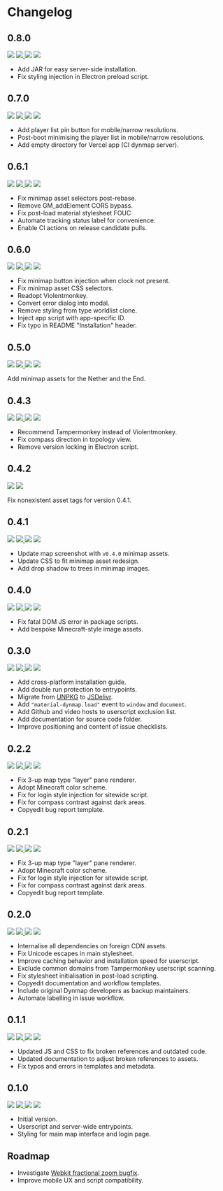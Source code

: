 # Changelog

## 0.8.0

<a href="https://dev.bukkit.org/projects/dynmap" target="_blank"><img src="https://img.shields.io/static/v1.svg?style=flat-square&label=Compatibility&message=>=v3.0&logo=curseforge&logoColor=ffffff&labelColor=212121&color=0093ed" /></a> <a href="https://github.com/SNDST00M/material-dynmap/tree/v0.8.0/"><img src="https://img.shields.io/static/v1.svg?style=flat-square&label=Release%20Date&message=2021-09-02&logo=googlecalendar&logoColor=ffffff&labelColor=212121&color=0093ed" /> <a href="https://github.com/SNDST00M/material-dynmap/projects/14/"><img src="https://img.shields.io/static/v1.svg?style=flat-square&label=Project%20Board&message=v0.8.0&logo=trello&logoColor=ffffff&labelColor=212121&color=0093ed" /></a> <a href="https://github.com/SNDST00M/material-dynmap/milestone/14/"><img src="https://img.shields.io/static/v1.svg?style=flat-square&label=Milestone&message=v0.8.0&logo=github&logoColor=ffffff&labelColor=212121&color=0093ed" /></a>

- Add JAR for easy server-side installation.
- Fix styling injection in Electron preload script.

## 0.7.0

<a href="https://dev.bukkit.org/projects/dynmap" target="_blank"><img src="https://img.shields.io/static/v1.svg?style=flat-square&label=Compatibility&message=>=v3.0&logo=curseforge&logoColor=ffffff&labelColor=212121&color=0093ed" /></a> <a href="https://github.com/SNDST00M/material-dynmap/tree/v0.7.0/"><img src="https://img.shields.io/static/v1.svg?style=flat-square&label=Release%20Date&message=2021-08-18&logo=googlecalendar&logoColor=ffffff&labelColor=212121&color=0093ed" /> <a href="https://github.com/SNDST00M/material-dynmap/projects/13/"><img src="https://img.shields.io/static/v1.svg?style=flat-square&label=Project%20Board&message=v0.7.0&logo=trello&logoColor=ffffff&labelColor=212121&color=0093ed" /></a> <a href="https://github.com/SNDST00M/material-dynmap/milestone/13/"><img src="https://img.shields.io/static/v1.svg?style=flat-square&label=Milestone&message=v0.7.0&logo=github&logoColor=ffffff&labelColor=212121&color=0093ed" /></a>

- Add player list pin button for mobile/narrow resolutions.
- Post-boot minimising the player list in mobile/narrow resolutions.
- Add empty directory for Vercel app (CI dynmap server).

## 0.6.1

<a href="https://dev.bukkit.org/projects/dynmap" target="_blank"><img src="https://img.shields.io/static/v1.svg?style=flat-square&label=Compatibility&message=>=v3.0&logo=curseforge&logoColor=ffffff&labelColor=212121&color=0093ed" /></a> <a href="https://github.com/SNDST00M/material-dynmap/tree/v0.6.1/"><img src="https://img.shields.io/static/v1.svg?style=flat-square&label=Release%20Date&message=2021-08-17&logo=googlecalendar&logoColor=ffffff&labelColor=212121&color=0093ed" /> <a href="https://github.com/SNDST00M/material-dynmap/projects/12/"><img src="https://img.shields.io/static/v1.svg?style=flat-square&label=Project%20Board&message=v0.6.1&logo=trello&logoColor=ffffff&labelColor=212121&color=0093ed" /></a> <a href="https://github.com/SNDST00M/material-dynmap/milestone/12/"><img src="https://img.shields.io/static/v1.svg?style=flat-square&label=Milestone&message=v0.6.1&logo=github&logoColor=ffffff&labelColor=212121&color=0093ed" /></a>

- Fix minimap asset selectors post-rebase.
- Remove GM_addElement CORS bypass.
- Fix post-load material stylesheet FOUC
- Automate tracking status label for convenience.
- Enable CI actions on release candidate pulls.

## 0.6.0

<a href="https://dev.bukkit.org/projects/dynmap" target="_blank"><img src="https://img.shields.io/static/v1.svg?style=flat-square&label=Compatibility&message=>=v3.0&logo=curseforge&logoColor=ffffff&labelColor=212121&color=0093ed" /></a> <a href="https://github.com/SNDST00M/material-dynmap/tree/v0.6.0/"><img src="https://img.shields.io/static/v1.svg?style=flat-square&label=Release%20Date&message=2021-08-16&logo=googlecalendar&logoColor=ffffff&labelColor=212121&color=0093ed" /> <a href="https://github.com/SNDST00M/material-dynmap/projects/11/"><img src="https://img.shields.io/static/v1.svg?style=flat-square&label=Project%20Board&message=v0.6.0&logo=trello&logoColor=ffffff&labelColor=212121&color=0093ed" /></a> <a href="https://github.com/SNDST00M/material-dynmap/milestone/10/"><img src="https://img.shields.io/static/v1.svg?style=flat-square&label=Milestone&message=v0.6.0&logo=github&logoColor=ffffff&labelColor=212121&color=0093ed" /></a>

- Fix minimap button injection when clock not present.
- Fix minimap asset CSS selectors.
- Readopt Violentmonkey.
- Convert error dialog into modal.
- Remove styling from type worldlist clone.
- Inject app script with app-specific ID.
- Fix typo in README "Installation" header.

## 0.5.0

<a href="https://dev.bukkit.org/projects/dynmap" target="_blank"><img src="https://img.shields.io/static/v1.svg?style=flat-square&label=Compatibility&message=>=v3.0&logo=curseforge&logoColor=ffffff&labelColor=212121&color=0093ed" /></a> <a href="https://github.com/SNDST00M/material-dynmap/tree/v0.5.0/"><img src="https://img.shields.io/static/v1.svg?style=flat-square&label=Release%20Date&message=2021-08-12&logo=googlecalendar&logoColor=ffffff&labelColor=212121&color=0093ed" /> <a href="https://github.com/SNDST00M/material-dynmap/projects/10/"><img src="https://img.shields.io/static/v1.svg?style=flat-square&label=Project%20Board&message=v0.5.0&logo=trello&logoColor=ffffff&labelColor=212121&color=0093ed" /></a> <a href="https://github.com/SNDST00M/material-dynmap/milestone/10/"><img src="https://img.shields.io/static/v1.svg?style=flat-square&label=Milestone&message=v0.5.0&logo=github&logoColor=ffffff&labelColor=212121&color=0093ed" /></a>

Add minimap assets for the Nether and the End.

## 0.4.3

<a href="https://dev.bukkit.org/projects/dynmap" target="_blank"><img src="https://img.shields.io/static/v1.svg?style=flat-square&label=Compatibility&message=>=v3.0&logo=curseforge&logoColor=ffffff&labelColor=212121&color=0093ed" /></a> <a href="https://github.com/SNDST00M/material-dynmap/tree/v0.4.2/"><img src="https://img.shields.io/static/v1.svg?style=flat-square&label=Release%20Date&message=2021-08-09&logo=googlecalendar&logoColor=ffffff&labelColor=212121&color=0093ed" /> <a href="https://github.com/SNDST00M/material-dynmap/projects/9/"><img src="https://img.shields.io/static/v1.svg?style=flat-square&label=Project%20Board&message=v0.4.1&logo=trello&logoColor=ffffff&labelColor=212121&color=0093ed" /></a> <a href="https://github.com/SNDST00M/material-dynmap/milestone/9/"><img src="https://img.shields.io/static/v1.svg?style=flat-square&label=Milestone&message=v0.4.3&logo=github&logoColor=ffffff&labelColor=212121&color=0093ed" /></a>

- Recommend Tampermonkey instead of Violentmonkey.
- Fix compass direction in topology view.
- Remove version locking in Electron script.

## 0.4.2

<a href="https://dev.bukkit.org/projects/dynmap" target="_blank"><img src="https://img.shields.io/static/v1.svg?style=flat-square&label=Compatibility&message=>=v3.0&logo=curseforge&logoColor=ffffff&labelColor=212121&color=0093ed" /></a> <a href="https://github.com/SNDST00M/material-dynmap/tree/v0.4.2/"><img src="https://img.shields.io/static/v1.svg?style=flat-square&label=Release%20Date&message=2021-08-09&logo=googlecalendar&logoColor=ffffff&labelColor=212121&color=0093ed" /></a>

Fix nonexistent asset tags for version 0.4.1.

## 0.4.1

<a href="https://dev.bukkit.org/projects/dynmap" target="_blank"><img src="https://img.shields.io/static/v1.svg?style=flat-square&label=Compatibility&message=>=v3.0&logo=curseforge&logoColor=ffffff&labelColor=212121&color=f82b3b" /></a> <a href="https://github.com/SNDST00M/material-dynmap/tree/v0.4.1/"><img src="https://img.shields.io/static/v1.svg?style=flat-square&label=Release%20Date&message=2021-08-09&logo=googlecalendar&logoColor=ffffff&labelColor=212121&color=f82b3b" /> <a href="https://github.com/SNDST00M/material-dynmap/projects/8/"><img src="https://img.shields.io/static/v1.svg?style=flat-square&label=Project%20Board&message=v0.4.1&logo=trello&logoColor=ffffff&labelColor=212121&color=f82b3b" /></a> <a href="https://github.com/SNDST00M/material-dynmap/milestone/8/"><img src="https://img.shields.io/static/v1.svg?style=flat-square&label=Milestone&message=v0.4.1&logo=github&logoColor=ffffff&labelColor=212121&color=f82b3b" /></a>

- Update map screenshot with `v0.4.0` minimap assets.
- Update CSS to fit minimap asset redesign.
- Add drop shadow to trees in minimap images.

## 0.4.0

<a href="https://dev.bukkit.org/projects/dynmap" target="_blank"><img src="https://img.shields.io/static/v1.svg?style=flat-square&label=Compatibility&message=>=v3.0&logo=curseforge&logoColor=ffffff&labelColor=212121&color=0093ed" /></a> <a href="https://github.com/SNDST00M/material-dynmap/tree/v0.4.0/"><img src="https://img.shields.io/static/v1.svg?style=flat-square&label=Release%20Date&message=2021-08-09&logo=googlecalendar&logoColor=ffffff&labelColor=212121&color=0093ed" /> <a href="https://github.com/SNDST00M/material-dynmap/projects/7/"><img src="https://img.shields.io/static/v1.svg?style=flat-square&label=Project%20Board&message=v0.4.0&logo=trello&logoColor=ffffff&labelColor=212121&color=0093ed" /></a> <a href="https://github.com/SNDST00M/material-dynmap/milestone/7/"><img src="https://img.shields.io/static/v1.svg?style=flat-square&label=Milestone&message=v0.4.0&logo=github&logoColor=ffffff&labelColor=212121&color=0093ed" /></a>

- Fix fatal DOM JS error in package scripts.
- Add bespoke Minecraft-style image assets.

## 0.3.0

<a href="https://dev.bukkit.org/projects/dynmap" target="_blank"><img src="https://img.shields.io/static/v1.svg?style=flat-square&label=Compatibility&message=>=v3.0&logo=curseforge&logoColor=ffffff&labelColor=212121&color=0093ed" /></a> <a href="https://github.com/SNDST00M/material-dynmap/tree/v0.3.0/"><img src="https://img.shields.io/static/v1.svg?style=flat-square&label=Release%20Date&message=2021-08-08&logo=googlecalendar&logoColor=ffffff&labelColor=212121&color=0093ed" /> <a href="https://github.com/SNDST00M/material-dynmap/projects/6/"><img src="https://img.shields.io/static/v1.svg?style=flat-square&label=Project%20Board&message=v0.3.0&logo=trello&logoColor=ffffff&labelColor=212121&color=0093ed" /></a> <a href="https://github.com/SNDST00M/material-dynmap/milestone/6"><img src="https://img.shields.io/static/v1.svg?style=flat-square&label=Milestone&message=v0.3.0&logo=github&logoColor=ffffff&labelColor=212121&color=0093ed" /></a>

- Add cross-platform installation guide.
- Add double run protection to entrypoints.
- Migrate from [UNPKG] to [JSDelivr].
- Add `"material-dynmap.load"` event to `window` and `document`.
- Add Github and video hosts to userscript exclusion list.
- Add documentation for source code folder.
- Improve positioning and content of issue checklists.

## 0.2.2

<a href="https://dev.bukkit.org/projects/dynmap" target="_blank"><img src="https://img.shields.io/static/v1.svg?style=flat-square&label=Compatibility&message=>=v3.0&logo=curseforge&logoColor=ffffff&labelColor=212121&color=0093ed" /></a> <a href="https://github.com/SNDST00M/material-dynmap/tree/v0.2.2/"><img src="https://img.shields.io/static/v1.svg?style=flat-square&label=Release%20Date&message=2021-08-06&logo=googlecalendar&logoColor=ffffff&labelColor=212121&color=0093ed" /> <a href="https://github.com/SNDST00M/material-dynmap/projects/5/"><img src="https://img.shields.io/static/v1.svg?style=flat-square&label=Project%20Board&message=v0.2.2&logo=trello&logoColor=ffffff&labelColor=212121&color=0093ed" /></a> <a href="https://github.com/SNDST00M/material-dynmap/milestone/5"><img src="https://img.shields.io/static/v1.svg?style=flat-square&label=Milestone&message=v0.2.2&logo=github&logoColor=ffffff&labelColor=212121&color=0093ed" /></a>

- Fix 3-up map type "layer" pane renderer.
- Adopt Minecraft color scheme.
- Fix for login style injection for sitewide script.
- Fix for compass contrast against dark areas.
- Copyedit bug report template.

## 0.2.1

<a href="https://dev.bukkit.org/projects/dynmap" target="_blank"><img src="https://img.shields.io/static/v1.svg?style=flat-square&label=Compatibility&message=>=v3.0&logo=curseforge&logoColor=ffffff&labelColor=212121&color=0093ed" /></a> <a href="https://github.com/SNDST00M/material-dynmap/tree/v0.2.1/"><img src="https://img.shields.io/static/v1.svg?style=flat-square&label=Release%20Date&message=2021-08-06&logo=googlecalendar&logoColor=ffffff&labelColor=212121&color=0093ed" /> <a href="https://github.com/SNDST00M/material-dynmap/projects/4/"><img src="https://img.shields.io/static/v1.svg?style=flat-square&label=Project%20Board&message=v0.2.1&logo=trello&logoColor=ffffff&labelColor=212121&color=0093ed" /></a> <a href="https://github.com/SNDST00M/material-dynmap/milestone/4"><img src="https://img.shields.io/static/v1.svg?style=flat-square&label=Milestone&message=v0.2.1&logo=github&logoColor=ffffff&labelColor=212121&color=0093ed" /></a>

- Fix 3-up map type "layer" pane renderer.
- Adopt Minecraft color scheme.
- Fix for login style injection for sitewide script.
- Fix for compass contrast against dark areas.
- Copyedit bug report template.

## 0.2.0

<a href="https://dev.bukkit.org/projects/dynmap" target="_blank"><img src="https://img.shields.io/static/v1.svg?style=flat-square&label=Compatibility&message=>=v3.0&logo=curseforge&logoColor=ffffff&labelColor=212121&color=0093ed" /></a> <a href="https://github.com/SNDST00M/material-dynmap/tree/v0.2.0/"><img src="https://img.shields.io/static/v1.svg?style=flat-square&label=Release%20Date&message=2021-08-05&logo=googlecalendar&logoColor=ffffff&labelColor=212121&color=0093ed" /> <a href="https://github.com/SNDST00M/material-dynmap/projects/3/"><img src="https://img.shields.io/static/v1.svg?style=flat-square&label=Project%20Board&message=v0.2.0&logo=trello&logoColor=ffffff&labelColor=212121&color=0093ed" /></a> <a href="https://github.com/SNDST00M/material-dynmap/milestone/3"><img src="https://img.shields.io/static/v1.svg?style=flat-square&label=Milestone&message=v0.2.0&logo=github&logoColor=ffffff&labelColor=212121&color=0093ed" /></a>

- Internalise all dependencies on foreign CDN assets.
- Fix Unicode escapes in main stylesheet.
- Improve caching behavior and installation speed for userscript.
- Exclude common domains from Tampermonkey userscript scanning.
- Fix stylesheet initialisation in post-load scripting.
- Copyedit documentation and workflow templates.
- Include original Dynmap developers as backup maintainers.
- Automate labelling in issue workflow.

## 0.1.1

<a href="https://dev.bukkit.org/projects/dynmap" target="_blank"><img src="https://img.shields.io/static/v1.svg?style=flat-square&label=Compatibility&message=>=v3.0&logo=curseforge&logoColor=ffffff&labelColor=212121&color=0093ed" /></a> <a href="https://github.com/SNDST00M/material-dynmap/tree/v0.1.1/"><img src="https://img.shields.io/static/v1.svg?style=flat-square&label=Release%20Date&message=2021-08-05&logo=googlecalendar&logoColor=ffffff&labelColor=212121&color=0093ed" /> <a href="https://github.com/SNDST00M/material-dynmap/projects/2/"><img src="https://img.shields.io/static/v1.svg?style=flat-square&label=Project%20Board&message=v0.1.1&logo=trello&logoColor=ffffff&labelColor=212121&color=0093ed" /></a> <a href="https://github.com/SNDST00M/material-dynmap/milestone/2"><img src="https://img.shields.io/static/v1.svg?style=flat-square&label=Milestone&message=v0.1.1&logo=github&logoColor=ffffff&labelColor=212121&color=0093ed" /></a>

- Updated JS and CSS to fix broken references and outdated code.
- Updated documentation to adjust broken references to assets.
- Fix typos and errors in templates and metadata.

## 0.1.0

<a href="https://dev.bukkit.org/projects/dynmap" target="_blank"><img src="https://img.shields.io/static/v1.svg?style=flat-square&label=Compatibility&message=>=v3.0&logo=curseforge&logoColor=ffffff&labelColor=212121&color=0093ed" /></a> <a href="https://github.com/SNDST00M/material-dynmap/tree/v0.1.0/"><img src="https://img.shields.io/static/v1.svg?style=flat-square&label=Release%20Date&message=2021-08-05&logo=googlecalendar&logoColor=ffffff&labelColor=212121&color=0093ed" /> <a href="https://github.com/SNDST00M/material-dynmap/projects/1/"><img src="https://img.shields.io/static/v1.svg?style=flat-square&label=Project%20Board&message=v0.1.0&logo=trello&logoColor=ffffff&labelColor=212121&color=0093ed" /></a> <a href="https://github.com/SNDST00M/material-dynmap/milestone/1"><img src="https://img.shields.io/static/v1.svg?style=flat-square&label=Milestone&message=v0.1.0&logo=github&logoColor=ffffff&labelColor=212121&color=0093ed" /></a>

- Initial version.
- Userscript and server-wide entrypoints.
- Styling for main map interface and login page.

## Roadmap

- Investigate [Webkit fractional zoom bugfix][leaflet-issue-3575].
- Improve mobile UX and script compatibility.

<!-- 0.3.0 -->
[unpkg]: https://unpkg.com
[jsdelivr]: https://www.jsdelivr.com
<!-- Roadmap -->
[leaflet-issue-3575]: https://github.com/Leaflet/Leaflet/issues/3575
[nativefier]: https://github.com/nativefier/nativefier
